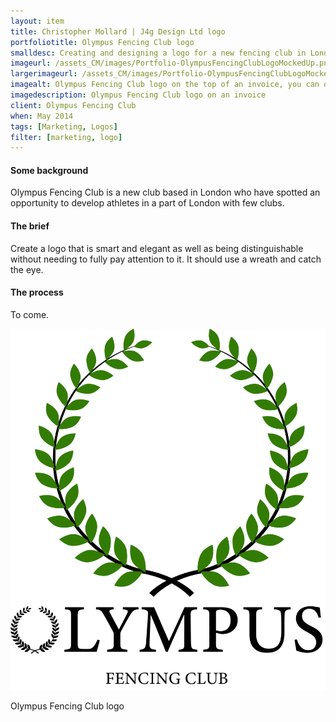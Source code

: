 ```yaml
---
layout: item
title: Christopher Mollard | J4g Design Ltd logo
portfoliotitle: Olympus Fencing Club logo
smalldesc: Creating and designing a logo for a new fencing club in London
imageurl: /assets_CM/images/Portfolio-OlympusFencingClubLogoMockedUp.png
largerimageurl: /assets_CM/images/Portfolio-OlympusFencingClubLogoMockedUpLarge.png
imagealt: Olympus Fencing Club logo on the top of an invoice, you can only see the corner
imagedescription: Olympus Fencing Club logo on an invoice
client: Olympus Fencing Club
when: May 2014
tags: [Marketing, Logos]
filter: [marketing, logo]
---
```

<h4>Some background</h4>
<p>
Olympus Fencing Club is a new club based in London who have spotted an opportunity to develop athletes in a part of London with few clubs.
</p>

<h4>The brief</h4>

<p>
Create a logo that is smart and elegant as well as being distinguishable without needing to fully pay attention to it. It should use a wreath and catch the eye.
</p>
<h4>The process</h4>
<p>

To come.
</p>
<div class="col-md-12 col-sm-6 col-xs-12">
<img src="/assets_CM/images/Portfolio-OlympusLogoAloneLarge.png" class="img-responsive" alt="Olympus Fencing Club logo: a green wreath above black writing that says Olympus">
<p class="imgCaption">Olympus Fencing Club logo</p>
<div class="dividewhite2"></div>
</div>
<div class="dividewhite4"></div>
<!-- /Post Content -->